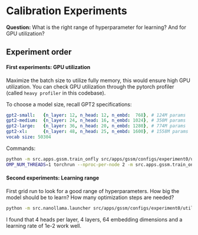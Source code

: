 # Calibration Experiments

**Question:**
What is the right range of hyperparameter for learning? And for GPU utilization?

## Experiment order

#### First experiments: GPU utilization
Maximize the batch size to utilize fully memory, this would ensure high GPU utilization.
You can check GPU utilization through the pytorch profiler (called `heavy profiler` in this codebase).

To choose a model size, recall GPT2 specifications: 
```yaml
gpt2-small:   {n_layer: 12, n_head: 12, n_embd:  768}, # 124M params
gpt2-medium:  {n_layer: 24, n_head: 16, n_embd: 1024}, # 350M params
gpt2-large:   {n_layer: 36, n_head: 20, n_embd: 1280}, # 774M params
gpt2-xl:      {n_layer: 48, n_head: 25, n_embd: 1600}, # 1558M params
vocab size: 50304 
```

Commands:
```bash
python -m src.apps.gssm.train_onfly src/apps/gssm/configs/experiment0/utilization.yaml
OMP_NUM_THREADS=1 torchrun --nproc-per-node 2 -m src.apps.gssm.train_onfly src/apps/gssm/configs/experiment0/utilization.yaml
```

#### Second experiments: Learning range

First grid run to look for a good range of hyperparameters.
How big the model should be to learn? How many optimization steps are needed?
```bash
python -m src.nanollama.launcher src/apps/gssm/configs/experiment0/utilization.yaml
```
I found that 4 heads per layer, 4 layers, 64 embedding dimensions and a learning rate of 1e-2 work well.
